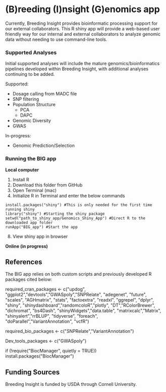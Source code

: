# (B)reeding (I)nsight (G)enomics app

Currently, Breeding Insight provides bioinformatic processing support for our external collaborators. This R shiny app will provide a web-based user friendly way for our internal and external collaborators to analyze genomic data without needing to use command-line tools.

### Supported Analyses
Initial supported analyses will include the mature genomics/bioinformatics pipelines developed within Breeding Insight, with additional analyses continuing to be added.

Supported:
- Dosage calling from MADC file
- SNP filtering
- Population Structure
  - PCA
  - DAPC
- Genomic Diversity
- GWAS

In-progress:
- Genomic Prediction/Selection

### Running the BIG app

**Local computer**

1. Install R
2. Download this folder from GitHub
3. Open Terminal (mac)
4. Initialize R in Terminal and enter the below commands
```
install.packages("shiny") #This is only needed for the first time running shiny
library("shiny") #Starting the shiny package
setwd("path_to_shiny_app/Genomics_Shiny_App") #Direct R to the downloaded app folder
runApp("BIG_app") #Start the app
```
8. View shiny app in browser

**Online (in progress)**

## References
The BIG app relies on both custom scripts and previously developed R packages cited below:

required_cran_packages <- c("updog", "ggplot2","devtools","GWASpoly","SNPRelate",
                       "adegenet", "future", "scales", "AGHmatrix", "stats", 
                       "factoextra", "readxl", "ggrepel", "dplyr", "shiny",
                       "shinydashboard","randomcoloR","plotly", "DT","RColorBrewer",
                       "dichromat", "bs4Dash", "shinyWidgets","data.table",
                       "matrixcalc","Matrix", "shinyalert","rrBLUP", "tidyverse",
                       "foreach", "doParallel","VariantAnnotation", "vcfR")

required_bio_packages <- c("SNPRelate","VariantAnnotation")

Dev_tools_packages <- c("GWASpoly")

if (!require("BiocManager", quietly = TRUE))
    install.packages("BiocManager")
    

## Funding Sources
Breeding Insight is funded by USDA through Cornell University.
